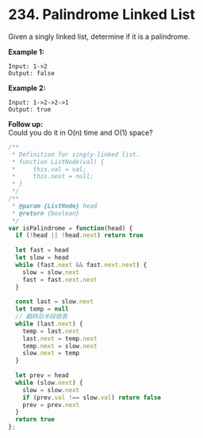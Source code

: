 # 234. Palindrome Linked List

Given a singly linked list, determine if it is a palindrome.

**Example 1:**
```
Input: 1->2
Output: false
```
**Example 2:**
```
Input: 1->2->2->1
Output: true
```
**Follow up:**  
Could you do it in O(n) time and O(1) space?

```javascript
/**
 * Definition for singly-linked list.
 * function ListNode(val) {
 *     this.val = val;
 *     this.next = null;
 * }
 */
/**
 * @param {ListNode} head
 * @return {boolean}
 */
var isPalindrome = function(head) {
  if (!head || !head.next) return true
  
  let fast = head
  let slow = head
  while (fast.next && fast.next.next) {
    slow = slow.next
    fast = fast.next.next
  }
  
  const last = slow.next
  let temp = null
  // 翻转后半段链表
  while (last.next) {
    temp = last.next
    last.next = temp.next
    temp.next = slow.next
    slow.next = temp
  }
  
  let prev = head
  while (slow.next) {
    slow = slow.next
    if (prev.val !== slow.val) return false
    prev = prev.next
  }
  return true
};
```
